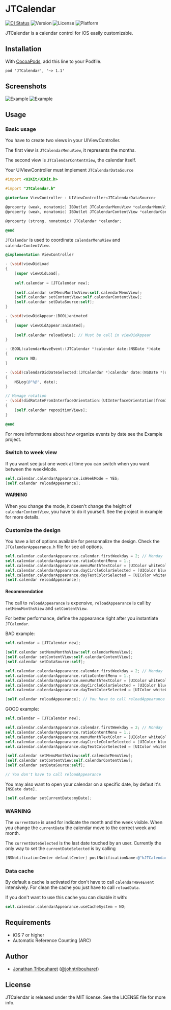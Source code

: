 # JTCalendar

[![CI Status](http://img.shields.io/travis/jonathantribouharet/JTCalendar.svg)](https://travis-ci.org/jonathantribouharet/JTCalendar)
![Version](https://img.shields.io/cocoapods/v/JTCalendar.svg)
![License](https://img.shields.io/cocoapods/l/JTCalendar.svg)
![Platform](https://img.shields.io/cocoapods/p/JTCalendar.svg)

JTCalendar is a calendar control for iOS easily customizable.

## Installation

With [CocoaPods](http://cocoapods.org/), add this line to your Podfile.

    pod 'JTCalendar', '~> 1.1'

## Screenshots

![Example](./Screens/example.gif "Example View")
![Example](./Screens/example.png "Example View")

## Usage

### Basic usage

You have to create two views in your UIViewController.

The first view is `JTCalendarMenuView`, it represents the months.

The second view is `JTCalendarContentView`, the calendar itself.

Your UIViewController must implement `JTCalendarDataSource`

```objective-c
#import <UIKit/UIKit.h>

#import "JTCalendar.h"

@interface ViewController : UIViewController<JTCalendarDataSource>

@property (weak, nonatomic) IBOutlet JTCalendarMenuView *calendarMenuView;
@property (weak, nonatomic) IBOutlet JTCalendarContentView *calendarContentView;

@property (strong, nonatomic) JTCalendar *calendar;

@end
```

`JTCalendar` is used to coordinate `calendarMenuView` and `calendarContentView`.

```objective-c
@implementation ViewController

- (void)viewDidLoad
{
    [super viewDidLoad];
        
    self.calendar = [JTCalendar new];
    
    [self.calendar setMenuMonthsView:self.calendarMenuView];
    [self.calendar setContentView:self.calendarContentView];
    [self.calendar setDataSource:self];
}

- (void)viewDidAppear:(BOOL)animated
{
    [super viewDidAppear:animated];
    
    [self.calendar reloadData]; // Must be call in viewDidAppear
}

- (BOOL)calendarHaveEvent:(JTCalendar *)calendar date:(NSDate *)date
{
    return NO;
}

- (void)calendarDidDateSelected:(JTCalendar *)calendar date:(NSDate *)date
{
    NSLog(@"%@", date);
}

// Manage rotation
- (void)didRotateFromInterfaceOrientation:(UIInterfaceOrientation)fromInterfaceOrientation
{
    [self.calendar repositionViews];
}

@end

```

For more informations about how organize events by date see the Example project.

### Switch to week view

If you want see just one week at time you can switch when you want between the weekMode.

```objective-c
self.calendar.calendarAppearance.isWeekMode = YES;
[self.calendar reloadAppearance];
```

#### WARNING

When you change the mode, it doesn't change the height of `calendarContentView`, you have to do it yourself.
See the project in example for more details.

### Customize the design

You have a lot of options available for personnalize the design.
Check the `JTCalendarAppearance.h` file for see all options.

```objective-c
self.calendar.calendarAppearance.calendar.firstWeekday = 2; // Monday
self.calendar.calendarAppearance.ratioContentMenu = 1.;
self.calendar.calendarAppearance.menuMonthTextColor = [UIColor whiteColor];
self.calendar.calendarAppearance.dayCircleColorSelected = [UIColor blueColor];
self.calendar.calendarAppearance.dayTextColorSelected = [UIColor whiteColor];
[self.calendar reloadAppearance];
```

#### Recommendation

The call to `reloadAppearance` is expensive, `reloadAppearance` is call by `setMenuMonthsView` and `setContentView`.

For better performance, define the appearance right after you instantiate `JTCalendar`.

BAD example:
```objective-c
self.calendar = [JTCalendar new];
    
[self.calendar setMenuMonthsView:self.calendarMenuView];
[self.calendar setContentView:self.calendarContentView];
[self.calendar setDataSource:self];

self.calendar.calendarAppearance.calendar.firstWeekday = 2; // Monday
self.calendar.calendarAppearance.ratioContentMenu = 1.;
self.calendar.calendarAppearance.menuMonthTextColor = [UIColor whiteColor];
self.calendar.calendarAppearance.dayCircleColorSelected = [UIColor blueColor];
self.calendar.calendarAppearance.dayTextColorSelected = [UIColor whiteColor];

[self.calendar reloadAppearance]; // You have to call reloadAppearance
```

GOOD example:
```objective-c
self.calendar = [JTCalendar new];

self.calendar.calendarAppearance.calendar.firstWeekday = 2; // Monday
self.calendar.calendarAppearance.ratioContentMenu = 1.;
self.calendar.calendarAppearance.menuMonthTextColor = [UIColor whiteColor];
self.calendar.calendarAppearance.dayCircleColorSelected = [UIColor blueColor];
self.calendar.calendarAppearance.dayTextColorSelected = [UIColor whiteColor];

[self.calendar setMenuMonthsView:self.calendarMenuView];
[self.calendar setContentView:self.calendarContentView];
[self.calendar setDataSource:self];

// You don't have to call reloadAppearance
```

You may also want to open your calendar on a specific date, by defaut it's `[NSDate date].`
```objective-c
[self.calendar setCurrentDate:myDate];
```

### WARNING

The `currentDate` is used for indicate the month and the week visible. When you change the `currentDate` the calendar move to the correct week and month.

The `currentDateSelected` is the last date touched by an user. Currently the only way to set the `currentDateSelected` is by calling
```objective-c
[NSNotificationCenter defaultCenter] postNotificationName:@"kJTCalendarDaySelected" object:date];
```

### Data cache

By default a cache is activated for don't have to call `calendarHaveEvent` intensively. For clean the cache you just have to call `reloadData`.

If you don't want to use this cache you can disable it with:
```objective-c
self.calendar.calendarAppearance.useCacheSystem = NO;
```

## Requirements

- iOS 7 or higher
- Automatic Reference Counting (ARC)

## Author

- [Jonathan Tribouharet](https://github.com/jonathantribouharet) ([@johntribouharet](https://twitter.com/johntribouharet))

## License

JTCalendar is released under the MIT license. See the LICENSE file for more info.
